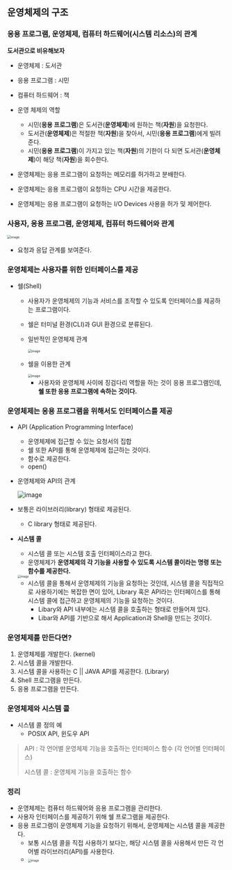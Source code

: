 ## 운영체제의 구조

### 응용 프로그램, 운영체제, 컴퓨터 하드웨어(시스템 리소스)의 관계

**도서관으로 비유해보자**

- 운영체제 : 도서관
- 응용 프로그램 : 시민
- 컴퓨터 하드웨어 : 책
- 운영 체제의 역할
  - 시민(**응용 프로그램**)은 도서관(**운영체제**)에 원하는 책(**자원**)을 요청한다.
  - 도서관(**운영체제**)은 적절한 책(**자원**)을 찾아서, 시민(**응용 프로그램**)에게 빌려준다.
  - 시민(**응용 프로그램**)이 가지고 있는 책(**자원**)의 기한이 다 되면 도서관(**운영체제**)이 해당 책(**자원**)을 회수한다.

- 운영체제는 응용 프로그램이 요청하는 메모리를 허가하고 분배한다.
- 운영체제는 응용 프로그램이 요청하는 CPU 시간을 제공한다.
- 운영체제는 응용 프로그램이 요청하는 I/O Devices 사용을 허가 및 제어한다.



### 사용자, 응용 프로그램, 운영체제, 컴퓨터 하드웨어와 관계

<img src="https://user-images.githubusercontent.com/40616436/75167028-193f1000-5768-11ea-92b9-bfea7d0e6bb0.png" alt="image" style="zoom:50%;" />

- 요청과 응답 관계를 보여준다.



### 운영체제는 사용자를 위한 인터페이스를 제공

- 쉘(Shell)

  - 사용자가 운영체제의 기능과 서비스를 조작할 수 있도록 인터페이스를 제공하는 프로그램이다.

  - 쉘은 터미널 환경(CLI)과 GUI 환경으로 분류된다.

  - 일반적인 운영체제 관계

    <img src="https://user-images.githubusercontent.com/40616436/75168010-8e5f1500-5769-11ea-8ce5-6e7fd72a5616.png" alt="image" style="zoom:50%;" />

  - 쉘을 이용한 관계

    <img src="https://user-images.githubusercontent.com/40616436/75168236-e6961700-5769-11ea-916b-915c5e78f4e6.png" alt="image" style="zoom:50%;" />

    - 사용자와 운영체제 사이에 징검다리 역할을 하는 것이 응용 프로그램인데, **쉘 또한 응용 프로그램에 속하는 것이다.**

  

### 운영체제는 응용 프로그램을 위해서도 인터페이스를 제공

- API (Application Programming Interface)

  - 운영체제에 접근할 수 있는 요청서의 집합
  - 쉘 또한 API를 통해 운영체제에 접근하는 것이다.
  - 함수로 제공한다.
  - open()

- 운영체제와 API의 관계

  ![image](https://user-images.githubusercontent.com/40616436/75169713-5d341400-576c-11ea-9f8c-dfe3cd784c5e.png)

- 보통은 라이브러리(library) 형태로 제공된다.

  - C library 형태로 제공된다.



- **시스템 콜**

  - 시스템 콜 또는 시스템 호출 인터페이스라고 한다.
  - 운영체제가 **운영체제의 각 기능을 사용할 수 있도록 시스템 콜이라는 명령 또는 함수를 제공한다.**

  <img src="https://user-images.githubusercontent.com/40616436/75170304-3e824d00-576d-11ea-912f-a60ee27c879f.png" alt="image" style="zoom:45%;" />

  - 시스템 콜을 통해서 운영체제의 기능을 요청하는 것인데, 시스템 콜을 직접적으로 사용하기에는 복잡한 면이 있어, Library 혹은 API라는 인터페이스를 통해 시스템 콜에 접근하고 운영체제의 기능을 요청하는 것이다.
    - Libary와 API 내부에는 시스템 콜을 호출하는 형태로 만들어져 있다.
    - Libar와 API를 기반으로 해서 Application과 Shell을 만드는 것이다.



### 운영체제를 만든다면?

1. 운영체제를 개발한다. (kernel)
2. 시스템 콜을 개발한다.
3. 시스템 콜을 사용하는 C || JAVA API를 제공한다. (Library)
4. Shell 프로그램을 만든다.
5. 응용 프로그램을 만든다.



### 운영체제와 시스템 콜

- 시스템 콜 정의 예
  - POSIX API, 윈도우 API

> API : 각 언어별 운영체제 기능을 호출하는 인터페이스 함수 (각 언어별 인터페이스)
>
> 시스템 콜 : 운영체제 기능을 호출하는 함수



### 정리

- 운영체제는 컴퓨터 하드웨어와 응용 프로그램을 관리한다.
- 사용자 인터페이스를 제공하기 위해 쉘 프로그램을 제공한다.
- 응용 프로그램이 운영체제 기능을 요청하기 위해서, 운영체제는 시스템 콜을 제공한다.
  - 보통 시스템 콜을 직접 사용하기 보다는, 해당 시스템 콜을 사용해서 만든 각 언어별 라이브러리(API)를 사용한다.
  - <img src="https://user-images.githubusercontent.com/40616436/75170304-3e824d00-576d-11ea-912f-a60ee27c879f.png" alt="image" style="zoom:45%;" />


